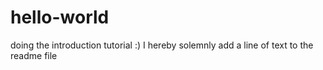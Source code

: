 # hello-world
doing the introduction tutorial :)
I hereby solemnly add a line of text to the readme file
